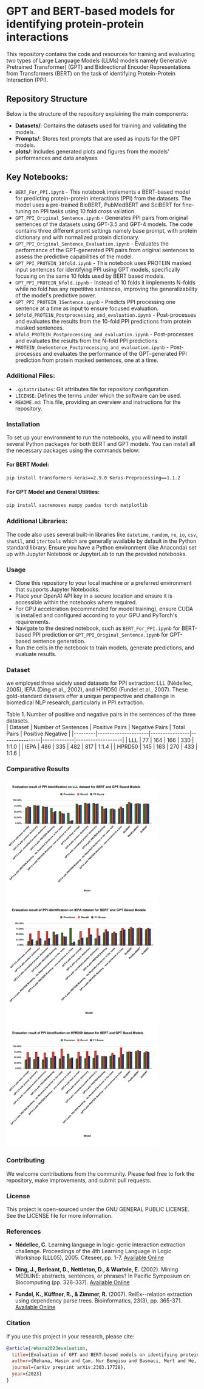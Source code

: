 # GPT and BERT-based models for identifying protein-protein interactions 
This repository contains the code and resources for training and evaluating two types of Large Language Models (LLMs) models namely Generative Pretrained Transformer) (GPT) and Bidirectional Encoder Representations from Transformers (BERT) on the task of identifying Protein-Protein Interaction (PPI). 

## Repository Structure
Below is the structure of the repository explaining the main components:
* **Datasets/**: Contains the datasets used for training and validating the models.
* **Prompts/**: Stores text prompts that are used as inputs for the GPT models.
* **plots/**: Includes generated plots and figures from the models' performances and data analyses

## Key Notebooks:
* `BERT_For_PPI.ipynb` - This notebook implements a BERT-based model for predicting protein-protein interactions (PPI) from the datasets. The model uses a pre-trained BioBERT, PubMedBERT and SciBERT for fine-tuning on PPI tasks using 10 fold cross valiation.
* `GPT_PPI_Original_Sentence.ipynb` - Generates PPI pairs from original sentences of the datasets using GPT-3.5 and GPT-4 models. The code contains three different promt settings namely base prompt, with protein dictionary and with normalized protein dictionary.
* `GPT_PPI_Original_Sentence_Evaluation.ipynb` - Evaluates the performance of the GPT-generated PPI pairs from original sentences to assess the predictive capabilities of the model.
* `GPT_PPI_PROTEIN_10fold.ipynb` - This notebook uses PROTEIN masked input sentences for identifying PPI using GPT models, specifically focusing on the same 10 folds used by BERT based models.
* `GPT_PPI_PROTEIN_Nfold.ipynb` - Instead of 10 folds it implements N-folds while no fold has any repetitive sentences, improving the generalizability of the model's predictive power.
* `GPT_PPI_PROTEIN_1Sentence.ipynb` - Predicts PPI processing one sentence at a time as input to ensure focused evaluation.
* `10fold_PROTEIN_Postprocessing_and_evaluation.ipynb` - Post-processes and evaluates the results from the 10-fold PPI predictions from protein masked sentences.
* `Nfold_PROTEIN_Postprocessing_and_evaluation.ipynb` - Post-processes and evaluates the results from the N-fold PPI predictions.
* `PROTEIN_OneSentence_Postprocessing_and_evaluation.ipynb` - Post-processes and evaluates the performance of the GPT-generated PPI prediction from protein masked sentences, one at a time.


### Additional Files:
*	`.gitattributes`: Git attributes file for repository configuration.
* `LICENSE`: Defines the terms under which the software can be used.
* `README.md`: This file, providing an overview and instructions for the repository.


### Installation
To set up your environment to run the notebooks, you will need to install several Python packages for both BERT and GPT models. You can install all the necessary packages using the commands below:
#### For BERT Model:
```bash
pip install transformers keras==2.9.0 Keras-Preprocessing==1.1.2
```
#### For GPT Model and General Utilities:
```bash
pip install sacremoses numpy pandas torch matplotlib
```

### Additional Libraries:
The code also uses several built-in libraries like `datetime`, `random`, `re`, `io`, `csv`, `shutil`, and `itertools` which are generally available by default in the Python standard library.
Ensure you have a Python environment (like Anaconda) set up with Jupyter Notebook or JupyterLab to run the provided notebooks.

### Usage
* Clone this repository to your local machine or a preferred environment that supports Jupyter Notebooks.
* Place your OpenAI API key in a secure location and ensure it is accessible within the notebooks where required.
* For GPU acceleration (recommended for model training), ensure CUDA is installed and configured according to your GPU and PyTorch's requirements.
* Navigate to the desired notebook, such as `BERT_For_PPI.ipynb` for BERT-based PPI prediction or `GPT_PPI_Original_Sentence.ipynb` for GPT-based sentence generation.
* Run the cells in the notebook to train models, generate predictions, and evaluate results.

### Dataset
we employed three widely used datasets for PPI extraction: LLL (Nédellec, 2005), IEPA (Ding et al., 2002), and HPRD50 (Fundel et al., 2007). These gold-standard datasets offer a unique perspective and challenge in biomedical NLP research, particularly in PPI extraction. 

Table 1. Number of positive and negative pairs in the sentences of the three datasets.  
| Dataset | Number of Sentences | Positive Pairs | Negative Pairs | Total Pairs | Positive:Negative |
|---------|---------------------|----------------|----------------|-------------|-------------------|
| LLL     | 77                  | 164            | 166            | 330         | 1:1.0             |
| IEPA    | 486                 | 335            | 482            | 817         | 1:1.4             |
| HPRD50  | 145                 | 163            | 270            | 433         | 1:1.6             |

### Comparative Results
<p>
  <img src="plots/LLL.svg" alt="Evaluation result" width="400" height="320" style="display: inline-block; margin-right: 10px;"/>
  <img src="plots/IEPA.svg" alt="Evaluation result" width="400" height="320" style="display: inline-block; margin-right: 10px;"/>
  <img src="plots/HPRD50.svg" alt="Evaluation result" width="400" height="320" style="display: inline-block;"/>
</p>

### Contributing
We welcome contributions from the community. Please feel free to fork the repository, make improvements, and submit pull requests.

### License
This project is open-sourced under the GNU GENERAL PUBLIC LICENSE. See the LICENSE file for more information.

### References
- **Nédellec, C.** Learning language in logic-genic interaction extraction challenge. Proceedings of the 4th Learning Language in Logic Workshop (LLL05), 2005. Citeseer, pp. 1-7. [Available Online](https://citeseerx.ist.psu.edu/document?repid=rep1&type=pdf&doi=91e0ce446530b62c78495cdfcfd9190efb974fce)

- **Ding, J., Berleant, D., Nettleton, D., & Wurtele, E.** (2002). Mining MEDLINE: abstracts, sentences, or phrases? In Pacific Symposium on Biocomputing (pp. 326-337). [Available Online](https://pubmed.ncbi.nlm.nih.gov/11928487/)

- **Fundel, K., Küffner, R., & Zimmer, R.** (2007). RelEx--relation extraction using dependency parse trees. Bioinformatics, 23(3), pp. 365-371. [Available Online](https://academic.oup.com/bioinformatics/article/23/3/365/236564)

### Citation
If you use this project in your research, please cite:
```bibtex
@article{rehana2023evaluation,
  title={Evaluation of GPT and BERT-based models on identifying protein-protein interactions in biomedical text},
  author={Rehana, Hasin and Çam, Nur Bengisu and Basmaci, Mert and He, Yongqun and Özgür, Arzucan and Hur, Junguk},
  journal={arXiv preprint arXiv:2303.17728},
  year={2023}
}
```
